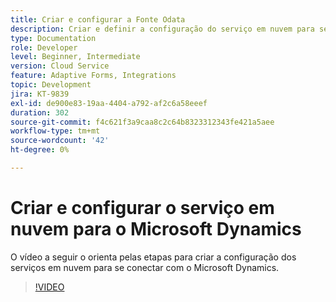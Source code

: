 ```yaml
---
title: Criar e configurar a Fonte Odata
description: Criar e definir a configuração do serviço em nuvem para se conectar com o Microsoft Dynamics.
type: Documentation
role: Developer
level: Beginner, Intermediate
version: Cloud Service
feature: Adaptive Forms, Integrations
topic: Development
jira: KT-9839
exl-id: de900e83-19aa-4404-a792-af2c6a58eeef
duration: 302
source-git-commit: f4c621f3a9caa8c2c64b8323312343fe421a5aee
workflow-type: tm+mt
source-wordcount: '42'
ht-degree: 0%

---
```


# Criar e configurar o serviço em nuvem para o Microsoft Dynamics


O vídeo a seguir o orienta pelas etapas para criar a configuração dos serviços em nuvem para se conectar com o Microsoft Dynamics.

>[!VIDEO](https://video.tv.adobe.com/v/340758?quality=12&learn=on)
